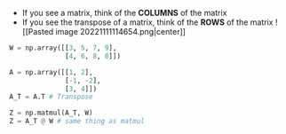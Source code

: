 - If you see a matrix, think of the **COLUMNS** of the matrix
- If you see the transpose of a matrix, think of the **ROWS** of the matrix
![[Pasted image 20221111114654.png|center]]

```python
W = np.array([[3, 5, 7, 9],
			  [4, 6, 8, 0]])

A = np.array([[1, 2],
			  [-1, -2],
			  [3, 4]])
A_T = A.T # Transpose

Z = np.matmul(A_T, W)
Z = A_T @ W # same thing as matmul
```